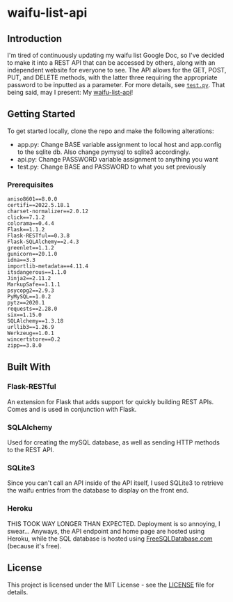 # waifu-list-api

## Introduction
I'm tired of continuously updating my waifu list Google Doc, so I've decided to make it into a REST API that can be accessed by others, along with an independent website for everyone to see. The API allows for the GET, POST, PUT, and DELETE methods, with the latter three requiring the appropriate password to be inputted as a parameter. For more details, see <a href="https://github.com/Chubbyman2/waifu-list-api/blob/main/test.py">```test.py```</a>. That being said, may I present: My <a href="https://waifu-list-api.herokuapp.com/">waifu-list-api</a>!

## Getting Started
To get started locally, clone the repo and make the following alterations:
* app.py: Change BASE variable assignment to local host and app.config to the sqlite db. Also change pymysql to sqlite3 accordingly.
* api.py: Change PASSWORD variable assignment to anything you want
* test.py: Change BASE and PASSWORD to what you set previously

### Prerequisites
```
aniso8601==8.0.0
certifi==2022.5.18.1
charset-normalizer==2.0.12
click==7.1.2
colorama==0.4.4
Flask==1.1.2
Flask-RESTful==0.3.8
Flask-SQLAlchemy==2.4.3
greenlet==1.1.2
gunicorn==20.1.0
idna==3.3
importlib-metadata==4.11.4
itsdangerous==1.1.0
Jinja2==2.11.2
MarkupSafe==1.1.1
psycopg2==2.9.3
PyMySQL==1.0.2
pytz==2020.1
requests==2.28.0
six==1.15.0
SQLAlchemy==1.3.18
urllib3==1.26.9
Werkzeug==1.0.1
wincertstore==0.2
zipp==3.8.0
```

## Built With
### Flask-RESTful
An extension for Flask that adds support for quickly building REST APIs. Comes and is used in conjunction with Flask. 

### SQLAlchemy 
Used for creating the mySQL database, as well as sending HTTP methods to the REST API. 

### SQLite3
Since you can't call an API inside of the API itself, I used SQLite3 to retrieve the waifu entries from the database to display on the front end.

### Heroku
THIS TOOK WAY LONGER THAN EXPECTED. Deployment is so annoying, I swear... Anyways, the API endpoint and home page are hosted using Heroku, while the SQL database is hosted using <a href="https://www.freesqldatabase.com/">FreeSQLDatabase.com</a> (because it's free).

## License
This project is licensed under the MIT License - see the <a href="https://github.com/Chubbyman2/waifu-list-api/blob/main/LICENSE">LICENSE</a> file for details.

